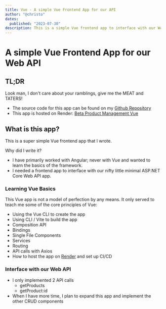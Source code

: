 ```yaml
---
title: Vue - A simple Vue Frontend App for our API
author: "@christo"
dates:
  published: "2023-07-30"
description: This is a simple Vue frontend app to interface with our Web API
---
```


# A simple Vue Frontend App for our Web API

## TL;DR
Look man, I don't care about your ramblings, give me the MEAT and TATERS!

- The source code for this app can be found on my <a href="https://github.com/christo-froneman/BPM-Vue" target="_blank">Github Repository</a>
- This app is hosted on Render: <a href="https://bpm-vue.onrender.com/" target="_blank">Beta Product Management Vue</a>


## What is this app?
This is a super simple Vue frontend app that I wrote.

Why did I write it?
- I have primarily worked with Angular; never with Vue and wanted to learn the basics of the framework.
- I needed a frontend app to interface with our nifty little minimal ASP.NET Core Web API app.

### Learning Vue Basics
This Vue app is not a model of perfection by any means.  It only served to teach me some of the core principles of Vue:
- Using the Vue CLI to create the app
- Using CLI / Vite to build the app
- Composition API
- Bindings
- Single File Components
- Services
- Routing
- API calls with Axios
- How to host the app on <a href="https://render.com" target="_blank">Render</a> and set up CI/CD

### Interface with our Web API
- I only implemented 2 API calls
  - getProducts
  - getProduct:id
- When I have more time, I plan to expand this app and implement the other CRUD components